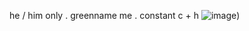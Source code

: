 he / him only . greenname me . constant c + h
![image](![image](https://github.com/user-attachments/assets/31445616-8461-4000-ba92-e347dd416cd0)
))
